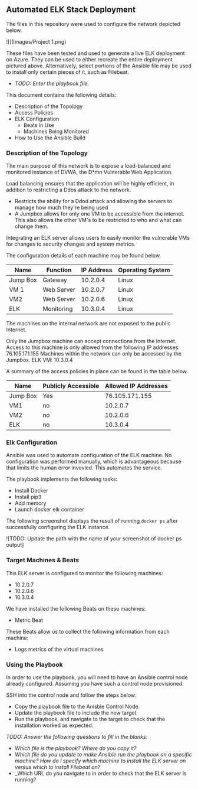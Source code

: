 ## Automated ELK Stack Deployment

The files in this repository were used to configure the network depicted below.

![](Images/Project 1.png)

These files have been tested and used to generate a live ELK deployment on Azure. They can be used to either recreate the entire deployment pictured above. Alternatively, select portions of the Ansible file may be used to install only certain pieces of it, such as Filebeat.

  - _TODO: Enter the playbook file._

This document contains the following details:
- Description of the Topology
- Access Policies
- ELK Configuration
  - Beats in Use
  - Machines Being Monitored
- How to Use the Ansible Build


### Description of the Topology

The main purpose of this network is to expose a load-balanced and monitored instance of DVWA, the D*mn Vulnerable Web Application.

Load balancing ensures that the application will be highly efficient, in addition to restricting a Ddos attack to the network.
- Restricts the ability for a Ddod attack and allowing the servers to manage how much they're being used
- A Jumpbox allows for only one VM to be accessible from the internet. This also allows the other VM's to be restricted to who and what can change them. 

Integrating an ELK server allows users to easily monitor the vulnerable VMs for changes to security changes and system metrics.

The configuration details of each machine may be found below.


| Name     | Function | IP Address | Operating System |
|----------|----------|------------|------------------|
| Jump Box | Gateway  | 10.2.0.4   | Linux            |
| VM 1     |Web Server| 10.2.0.7   | Linux            |
| VM2      |Web Server| 10.2.0.6   | Linux            |
| ELK      |Monitoring| 10.3.0.4   | Linux            |


The machines on the internal network are not exposed to the public Internet. 

Only the Jumpbox machine can accept connections from the Internet. Access to this machine is only allowed from the following IP addresses: 76.105.171.155
Machines within the network can only be accessed by the Jumpbox.
ELK VM: 10.3.0.4

A summary of the access policies in place can be found in the table below.

| Name     | Publicly Accessible | Allowed IP Addresses |
|----------|---------------------|----------------------|
| Jump Box | Yes                 | 76.105.171.155       |
|  VM1     | no                  |  10.2.0.7            |
|  VM2     | no                  |  10.2.0.6            |
|  ELK     | no                  |  10.3.0.4            |


### Elk Configuration

Ansible was used to automate configuration of the ELK machine. No configuration was performed manually, which is advantageous because that limits the human error invovled. This automates the service.

The playbook implements the following tasks:
- Install Docker
- Install pip3
- Add memory
- Launch docker elk container

The following screenshot displays the result of running `docker ps` after successfully configuring the ELK instance.

![TODO: Update the path with the name of your screenshot of docker ps output]


### Target Machines & Beats
This ELK server is configured to monitor the following machines:
- 10.2.0.7
- 10.2.0.6
- 10.3.0.4

We have installed the following Beats on these machines:
- Metric Beat

These Beats allow us to collect the following information from each machine:
- Logs metrics of the virtual machines

### Using the Playbook
In order to use the playbook, you will need to have an Ansible control node already configured. Assuming you have such a control node provisioned: 

SSH into the control node and follow the steps below:
- Copy the playbook file to the Anisble Control Node.
- Update the playbook file to include the new target
- Run the playbook, and navigate to the target to check that the installation worked as expected.

_TODO: Answer the following questions to fill in the blanks:_
- _Which file is the playbook? Where do you copy it?_
- _Which file do you update to make Ansible run the playbook on a specific machine? How do I specify which machine to install the ELK server on versus which to install Filebeat on?_
- _Which URL do you navigate to in order to check that the ELK server is running?

